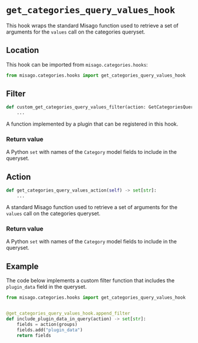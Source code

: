 # `get_categories_query_values_hook`

This hook wraps the standard Misago function used to retrieve a set of arguments for the `values` call on the categories queryset.


## Location

This hook can be imported from `misago.categories.hooks`:

```python
from misago.categories.hooks import get_categories_query_values_hook
```


## Filter

```python
def custom_get_categories_query_values_filter(action: GetCategoriesQueryValuesHookAction) -> set[str]:
    ...
```

A function implemented by a plugin that can be registered in this hook.


### Return value

A Python `set` with names of the `Category` model fields to include in the queryset.


## Action

```python
def get_categories_query_values_action(self) -> set[str]:
    ...
```

A standard Misago function used to retrieve a set of arguments for the `values` call on the categories queryset.


### Return value

A Python `set` with names of the `Category` model fields to include in the queryset.


## Example

The code below implements a custom filter function that includes the `plugin_data` field in the queryset.

```python
from misago.categories.hooks import get_categories_query_values_hook


@get_categories_query_values_hook.append_filter
def include_plugin_data_in_query(action) -> set[str]:
    fields = action(groups)
    fields.add("plugin_data")
    return fields
```